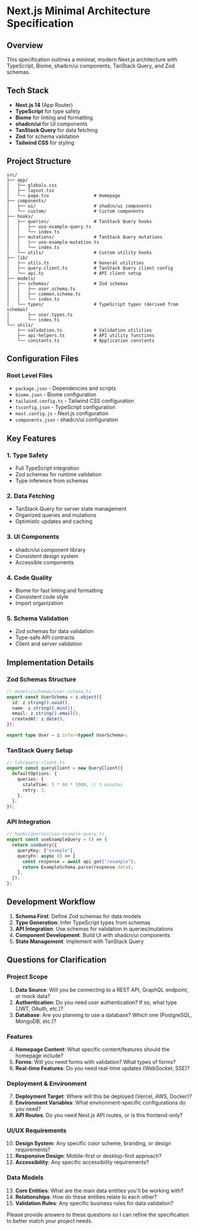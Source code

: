 # Next.js Minimal Architecture Specification

## Overview

This specification outlines a minimal, modern Next.js architecture with TypeScript, Biome, shadcn/ui components, TanStack Query, and Zod schemas.

## Tech Stack

- **Next.js 14** (App Router)
- **TypeScript** for type safety
- **Biome** for linting and formatting
- **shadcn/ui** for UI components
- **TanStack Query** for data fetching
- **Zod** for schema validation
- **Tailwind CSS** for styling

## Project Structure

```
src/
├── app/
│   ├── globals.css
│   ├── layout.tsx
│   └── page.tsx                 # Homepage
├── components/
│   ├── ui/                      # shadcn/ui components
│   └── custom/                  # Custom components
├── hooks/
│   ├── queries/                 # TanStack Query hooks
│   │   ├── use-example-query.ts
│   │   └── index.ts
│   ├── mutations/               # TanStack Query mutations
│   │   ├── use-example-mutation.ts
│   │   └── index.ts
│   └── utils/                   # Custom utility hooks
├── lib/
│   ├── utils.ts                 # General utilities
│   ├── query-client.ts          # TanStack Query client config
│   └── api.ts                   # API client setup
├── models/
│   ├── schemas/                 # Zod schemas
│   │   ├── user.schema.ts
│   │   ├── common.schema.ts
│   │   └── index.ts
│   └── types/                   # TypeScript types (derived from schemas)
│       ├── user.types.ts
│       └── index.ts
└── utils/
    ├── validation.ts            # Validation utilities
    ├── api-helpers.ts           # API utility functions
    └── constants.ts             # Application constants
```

## Configuration Files

### Root Level Files

- `package.json` - Dependencies and scripts
- `biome.json` - Biome configuration
- `tailwind.config.ts` - Tailwind CSS configuration
- `tsconfig.json` - TypeScript configuration
- `next.config.js` - Next.js configuration
- `components.json` - shadcn/ui configuration

## Key Features

### 1. Type Safety

- Full TypeScript integration
- Zod schemas for runtime validation
- Type inference from schemas

### 2. Data Fetching

- TanStack Query for server state management
- Organized queries and mutations
- Optimistic updates and caching

### 3. UI Components

- shadcn/ui component library
- Consistent design system
- Accessible components

### 4. Code Quality

- Biome for fast linting and formatting
- Consistent code style
- Import organization

### 5. Schema Validation

- Zod schemas for data validation
- Type-safe API contracts
- Client and server validation

## Implementation Details

### Zod Schemas Structure

```typescript
// models/schemas/user.schema.ts
export const UserSchema = z.object({
  id: z.string().uuid(),
  name: z.string().min(1),
  email: z.string().email(),
  createdAt: z.date(),
});

export type User = z.infer<typeof UserSchema>;
```

### TanStack Query Setup

```typescript
// lib/query-client.ts
export const queryClient = new QueryClient({
  defaultOptions: {
    queries: {
      staleTime: 5 * 60 * 1000, // 5 minutes
      retry: 3,
    },
  },
});
```

### API Integration

```typescript
// hooks/queries/use-example-query.ts
export const useExampleQuery = () => {
  return useQuery({
    queryKey: ["example"],
    queryFn: async () => {
      const response = await api.get("/example");
      return ExampleSchema.parse(response.data);
    },
  });
};
```

## Development Workflow

1. **Schema First**: Define Zod schemas for data models
2. **Type Generation**: Infer TypeScript types from schemas
3. **API Integration**: Use schemas for validation in queries/mutations
4. **Component Development**: Build UI with shadcn/ui components
5. **State Management**: Implement with TanStack Query

## Questions for Clarification

### Project Scope

1. **Data Source**: Will you be connecting to a REST API, GraphQL endpoint, or mock data?
2. **Authentication**: Do you need user authentication? If so, what type (JWT, OAuth, etc.)?
3. **Database**: Are you planning to use a database? Which one (PostgreSQL, MongoDB, etc.)?

### Features

4. **Homepage Content**: What specific content/features should the homepage include?
5. **Forms**: Will you need forms with validation? What types of forms?
6. **Real-time Features**: Do you need real-time updates (WebSocket, SSE)?

### Deployment & Environment

7. **Deployment Target**: Where will this be deployed (Vercel, AWS, Docker)?
8. **Environment Variables**: What environment-specific configurations do you need?
9. **API Routes**: Do you need Next.js API routes, or is this frontend-only?

### UI/UX Requirements

10. **Design System**: Any specific color scheme, branding, or design requirements?
11. **Responsive Design**: Mobile-first or desktop-first approach?
12. **Accessibility**: Any specific accessibility requirements?

### Data Models

13. **Core Entities**: What are the main data entities you'll be working with?
14. **Relationships**: How do these entities relate to each other?
15. **Validation Rules**: Any specific business rules for data validation?

Please provide answers to these questions so I can refine the specification to better match your project needs.
